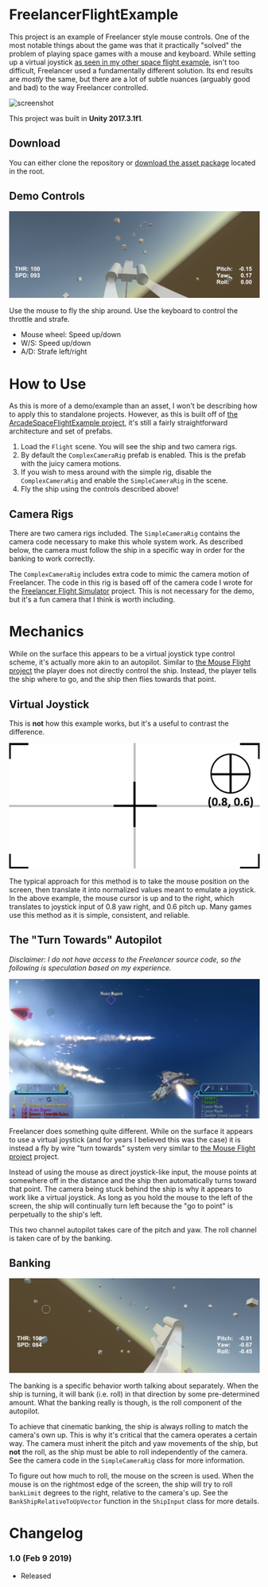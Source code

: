 # FreelancerFlightExample
This project is an example of Freelancer style mouse controls. One of the most notable things about the game was that it practically "solved" the problem of playing space games with a mouse and keyboard. While setting up a virtual joystick [as seen in my other space flight example](https://github.com/brihernandez/ArcadeSpaceFlightExample), isn't too difficult, Freelancer used a fundamentally different solution. Its end results are *mostly* the same, but there are a lot of subtle nuances (arguably good and bad) to the way Freelancer controlled.

![screenshot](Screenshots/flight.gif)

This project was built in **Unity 2017.3.1f1**.

## Download
You can either clone the repository or [download the asset package](./FreelancerFlightExample.unitypackage) located in the root.

## Demo Controls
![Demo plane](Screenshots/controls.jpg)

Use the mouse to fly the ship around. Use the keyboard to control the throttle and strafe.

- Mouse wheel: Speed up/down
- W/S: Speed up/down
- A/D: Strafe left/right

# How to Use
As this is more of a demo/example than an asset, I won't be describing how to apply this to standalone projects. However, as this is built off of [the ArcadeSpaceFlightExample project](https://github.com/brihernandez/ArcadeSpaceFlightExample), it's still a fairly straightforward architecture and set of prefabs. 

1. Load the `Flight` scene. You will see the ship and two camera rigs.
2. By default the `ComplexCameraRig` prefab is enabled. This is the prefab with the juicy camera motions.
3. If you wish to mess around with the simple rig, disable the `ComplexCameraRig` and enable the `SimpleCameraRig` in the scene.
4. Fly the ship using the controls described above!

## Camera Rigs
There are two camera rigs included. The `SimpleCameraRig` contains the camera code necessary to make this whole system work. As described below, the camera must follow the ship in a specific way in order for the banking to work correctly. 

The `ComplexCameraRig` includes extra code to mimic the camera motion of Freelancer. The code in this rig is based off of the camera code I wrote for the [Freelancer Flight Simulator](https://www.youtube.com/watch?v=8-e403xdxgU) project. This is not necessary for the demo, but it's a fun camera that I think is worth including.

# Mechanics
While on the surface this appears to be a virtual joystick type control scheme, it's actually more akin to an autopilot. Similar to [the Mouse Flight project](https://github.com/brihernandez/MouseFlight) the player does not directly control the ship. Instead, the player tells the ship where to go, and the ship then flies towards that point.

## Virtual Joystick
This is **not** how this example works, but it's a useful to contrast the difference.

![Virtual joystick](Screenshots/virtualjoystick.png)

The typical approach for this method is to take the mouse position on the screen, then translate it into normalized values meant to emulate a joystick. In the above example, the mouse cursor is up and to the right, which translates to joystick input of 0.8 yaw right, and 0.6 pitch up. Many games use this method as it is simple, consistent, and reliable.

## The "Turn Towards" Autopilot
*Disclaimer: I do not have access to the Freelancer source code, so the following is speculation based on my experience.*

![FL Banking](Screenshots/freelancerbank.jpg)

Freelancer does something quite different. While on the surface it appears to use a virtual joystick (and for years I believed this was the case) it is instead a fly by wire "turn towards" system very similar to [the Mouse Flight project](https://github.com/brihernandez/MouseFlight) project.

Instead of using the mouse as direct joystick-like input, the mouse points at somewhere off in the distance and the ship then automatically turns toward that point. The camera being stuck behind the ship is why it appears to work like a virtual joystick. As long as you hold the mouse to the left of the screen, the ship will continually turn left because the "go to point" is perpetually to the ship's left.

This two channel autopilot takes care of the pitch and yaw. The roll channel is taken care of by the banking.

## Banking
![FL Banking](Screenshots/banking.jpg)

The banking is a specific behavior worth talking about separately. When the ship is turning, it will bank (i.e. roll) in that direction by some pre-determined amount. What the banking really is though, is the roll component of the autopilot.

To achieve that cinematic banking, the ship is always rolling to match the camera's own up. This is why it's critical that the camera operates a certain way. The camera must inherit the pitch and yaw movements of the ship, but **not** the roll, as the ship must be able to roll independently of the camera. See the camera code in the `SimpleCameraRig` class for more information.

To figure out how much to roll, the mouse on the screen is used. When the mouse is on the rightmost edge of the screen, the ship will try to roll `bankLimit` degrees to the right, relative to the camera's up. See the `BankShipRelativeToUpVector` function in the `ShipInput` class for more details.

# Changelog

### 1.0 (Feb 9 2019)

- Released

